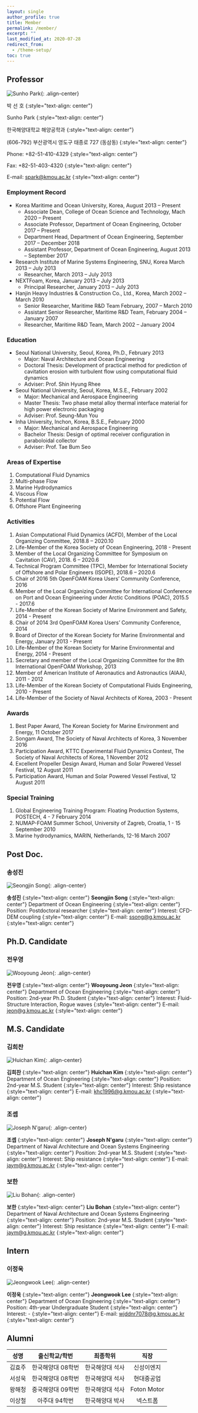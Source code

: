 ```yaml
---
layout: single
author_profile: true
title: Member
permalink: /member/
excerpt: ""
last_modified_at: 2020-07-28
redirect_from:
  - /theme-setup/
toc: true
---
```

## Professor

![Sunho Park](/assets/images/spark.png){: .align-center}

박 선 호
{:style="text-align: center"}

Sunho Park
{:style="text-align: center"}

한국해양대학교 해양공학과
{:style="text-align: center"}

(606-792) 부산광역시 영도구 태종로 727 (동삼동)
{:style="text-align: center"}

Phone: +82-51-410-4329
{:style="text-align: center"}

Fax: +82-51-403-4320
{:style="text-align: center"}

E-mail: spark@kmou.ac.kr
{:style="text-align: center"}

### Employment Record

- Korea Maritime and Ocean University, Korea, August 2013 – Present
  - Associate Dean, College of Ocean Science and Technology, Mach 2020 – Present 
  - Associate Professor, Department of Ocean Engineering, October 2017 – Present
  - Department Head, Department of Ocean Engineering, September 2017 – December 2018
  - Assistant Professor, Department of Ocean Engineering, August 2013 – September 2017
- Research Institute of Marine Systems Engineering, SNU, Korea	March 2013 – July 2013
  - Researcher, March 2013 – July 2013
- NEXTFoam, Korea, January 2013 – July 2013
  - Principal Researcher, January 2013 – July 2013
- Hanjin Heavy Industries & Construction Co., Ltd., Korea, March 2002 – March 2010
  - Senior Researcher, Maritime R&D Team	February, 2007 – March 2010
  - Assistant Senior Researcher, Maritime R&D Team, February 2004 – January 2007
  - Researcher, Maritime R&D Team, March 2002 – January 2004

### Education

- Seoul National University, Seoul, Korea, Ph.D., February 2013 
  - Major: Naval Architecture and Ocean Engineering
  - Doctoral Thesis: Development of practical method for prediction of cavitation erosion with turbulent flow using computational fluid dynamics
  - Adviser: Prof. Shin Hyung Rhee
- Seoul National University, Seoul, Korea, M.S.E., February 2002 
  - Major: Mechanical and Aerospace Engineering
  - Master Thesis: Two phase metal alloy thermal interface material for high power electronic packaging
  - Adviser: Prof. Seung-Mun You
- Inha University, Inchon, Korea, B.S.E., February 2000 
  - Major: Mechanical and Aerospace Engineering
  - Bachelor Thesis: Design of optimal receiver configuration in paraboloidal collector
  - Adviser: Prof. Tae Bum Seo

### Areas of Expertise

1. Computational Fluid Dynamics
2. Multi-phase Flow
3. Marine Hydrodynamics
4. Viscous Flow
5. Potential Flow
6. Offshore Plant Engineering

### Activities

1.	Asian Computational Fluid Dynamics (ACFD), Member of the Local Organizing Committee, 2018.8 – 2020.10
2.	Life-Member of the Korea Society of Ocean Engineering, 2018 - Present
3.	Member of the Local Organizing Committee for Symposium on Cavitation (CAV), 2018. 6 – 2020.6
4.	Technical Program Committee (TPC), Member for International Society of Offshore and Polar Engineers (ISOPE), 2018.6 – 2020.6
5.	Chair of 2016 5th OpenFOAM Korea Users’ Community Conference, 2016
6.	Member of the Local Organizing Committee for International Conference on Port and Ocean Engineering under Arctic Conditions (POAC), 2015.5 - 2017.6
7.	Life-Member of the Korean Society of Marine Environment and Safety, 2014 - Present
8.	Chair of 2014 3rd OpenFOAM Korea Users’ Community Conference, 2014
9.	Board of Director of the Korean Society for Marine Environmental and Energy, January 2013 - Present 
10.	Life-Member of the Korean Society for Marine Environmental and Energy, 2014 - Present
11.	Secretary and member of the Local Organizing Committee for the 8th International OpenFOAM Workshop, 2013
12.	Member of American Institute of Aeronautics and Astronautics (AIAA), 2011 - 2012
13.	Life-Member of the Korean Society of Computational Fluids Engineering, 2010 - Present
14.	Life-Member of the Society of Naval Architects of Korea, 2003 - Present

### Awards

1. Best Paper Award, The Korean Society for Marine Environment and Energy, 11 October 2017
2. Songam Award, The Society of Naval Architects of Korea, 3 November 2016
3. Participation Award, KTTC Experimental Fluid Dynamics Contest, The Society of Naval Architects of Korea, 1 November 2012
4. Excellent Propeller Design Award, Human and Solar Powered Vessel Festival, 12 August 2011
5. Participation Award, Human and Solar Powered Vessel Festival, 12 August 2011

### Special Training

1. Global Engineering Training Program: Floating Production Systems, POSTECH, 4 - 7 February 2014
2. NUMAP-FOAM Summer School, University of Zagreb, Croatia, 1 - 15 September 2010
3. Marine hydrodynamics, MARIN, Netherlands, 12-16 March 2007

## Post Doc.

### 송성진

![Seongjin Song](/assets/images/ssong.jpg){: .align-center}

**송성진**
{:style="text-align: center"}
**Seongjin Song**
{:style="text-align: center"}
Department of Ocean Engineering
{:style="text-align: center"}
Position: Postdoctoral researcher
{:style="text-align: center"}
Interest: CFD-DEM coupling
{:style="text-align: center"}
E-mail: ssong@g.kmou.ac.kr
{:style="text-align: center"}

## Ph.D. Candidate

### 전우영

![Wooyoung Jeon](/assets/images/wjeon.JPG){: .align-center}

**전우영**
{:style="text-align: center"}
**Wooyoung Jeon**
{:style="text-align: center"}
Department of Ocean Engineering
{:style="text-align: center"}
Position: 2nd-year Ph.D. Student
{:style="text-align: center"}
Interest: Fluid-Structure Interaction, Rogue waves
{:style="text-align: center"}
E-mail: jeon@g.kmou.ac.kr
{:style="text-align: center"}

## M.S. Candidate

### 김희찬

![Huichan Kim](/assets/images/khc.jpeg){: .align-center}

**김희찬**
{:style="text-align: center"}
**Huichan Kim**
{:style="text-align: center"}
Department of Ocean Engineering
{:style="text-align: center"}
Position: 2nd-year M.S. Student
{:style="text-align: center"}
Interest: Ship resistance
{:style="text-align: center"}
E-mail: khc1996@g.kmou.ac.kr
{:style="text-align: center"}

### 조셉

![Joseph N'garu](/assets/images/joseph.jpeg){: .align-center}

**조셉**
{:style="text-align: center"}
**Joseph N'garu**
{:style="text-align: center"}
Department of Naval Architecture and Ocean Systems Engineering
{:style="text-align: center"}
Position: 2nd-year M.S. Student
{:style="text-align: center"}
Interest: Ship resistance
{:style="text-align: center"}
E-mail: jaym@g.kmou.ac.kr
{:style="text-align: center"}

### 보한

![Liu Bohan](/assets/images/liubohan.jpeg){: .align-center}

**보한**
{:style="text-align: center"}
**Liu Bohan**
{:style="text-align: center"}
Department of Naval Architecture and Ocean Systems Engineering
{:style="text-align: center"}
Position: 2nd-year M.S. Student
{:style="text-align: center"}
Interest: Ship resistance
{:style="text-align: center"}
E-mail: jaym@g.kmou.ac.kr
{:style="text-align: center"}

## Intern

### 이정욱

![Jeongwook Lee](/assets/images/-.jpeg){: .align-center}

**이정욱**
{:style="text-align: center"}
**Jeongwook Lee**
{:style="text-align: center"}
Department of Ocean Engineering
{:style="text-align: center"}
Position: 4th-year Undergraduate Student
{:style="text-align: center"}
Interest: -
{:style="text-align: center"}
E-mail: wjddnr7078@g.kmou.ac.kr
{:style="text-align: center"}

## Alumni

|  성명  |   출신학교/학번   |    최종학위     |    직장     |
| :----: | :---------------: | :-------------: | :---------: |
| 김효주 | 한국해양대 08학번 | 한국해양대 석사 | 신성이엔지  |
| 서성욱 | 한국해양대 08학번 | 한국해양대 석사 | 현대중공업  |
| 왕해청 | 중국해양대 09학번 | 한국해양대 석사 | Foton Motor |
| 이상철 |   아주대 94학번   | 한국해양대 박사 |  넥스트폼   |
